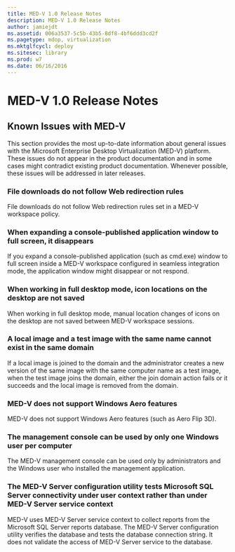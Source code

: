 ```yaml
---
title: MED-V 1.0 Release Notes
description: MED-V 1.0 Release Notes
author: jamiejdt
ms.assetid: 006a3537-5c5b-43b5-8df8-4bf6ddd3cd2f
ms.pagetype: mdop, virtualization
ms.mktglfcycl: deploy
ms.sitesec: library
ms.prod: w7
ms.date: 06/16/2016
---
```



# MED-V 1.0 Release Notes


## Known Issues with MED-V


This section provides the most up-to-date information about general issues with the Microsoft Enterprise Desktop Virtualization (MED-V) platform. These issues do not appear in the product documentation and in some cases might contradict existing product documentation. Whenever possible, these issues will be addressed in later releases.

### File downloads do not follow Web redirection rules

File downloads do not follow Web redirection rules set in a MED-V workspace policy.

### When expanding a console-published application window to full screen, it disappears

If you expand a console-published application (such as cmd.exe) window to full screen inside a MED-V workspace configured in seamless integration mode, the application window might disappear or not respond.

### When working in full desktop mode, icon locations on the desktop are not saved

When working in full desktop mode, manual location changes of icons on the desktop are not saved between MED-V workspace sessions.

### A local image and a test image with the same name cannot exist in the same domain

If a local image is joined to the domain and the administrator creates a new version of the same image with the same computer name as a test image, when the test image joins the domain, either the join domain action fails or it succeeds and the local image is removed from the domain.

### MED-V does not support Windows Aero features

MED-V does not support Windows Aero features (such as Aero Flip 3D).

### The management console can be used by only one Windows user per computer

The MED-V management console can be used only by administrators and the Windows user who installed the management application.

### The MED-V Server configuration utility tests Microsoft SQL Server connectivity under user context rather than under MED-V Server service context

MED-V uses MED-V Server service context to collect reports from the Microsoft SQL Server reports database. The MED-V Server configuration utility verifies the database and tests the database connection string. It does not validate the access of MED-V Server service to the database.

 

 





